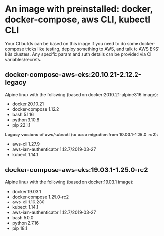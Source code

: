 # An image with preinstalled: docker, docker-compose, aws CLI, kubectl CLI

Your CI builds can be based on this image if you need to do some docker-compose tricks like testing, deploy something to AWS, and talk to AWS EKS' k8s clusters. Any specific param and auth details can be provided via CI variables/secrets.

## docker-compose-aws-eks:20.10.21-2.12.2-legacy
Alpine linux with the following (based on docker:20.10.21-alpine3.16 image):
- docker 20.10.21
- docker-compose 1.12.2
- bash 5.1.16
- python 3.10.8
- pip 22.1.1

Legacy versions of aws/kubectl (to ease migration from 19.03.1-1.25.0-rc2):
- aws-cli 1.27.9
- aws-iam-authenticator 1.12.7/2019-03-27
- kubectl 1.14.1

## docker-compose-aws-eks:19.03.1-1.25.0-rc2
Alpine linux with the following (based on docker:19.03.1 image):
- docker 19.03.1
- docker-compose 1.25.0-rc2
- aws-cli 1.16.230
- kubectl 1.14.1
- aws-iam-authenticator 1.12.7/2019-03-27
- bash 5.0.0
- python 2.7.16
- pip 18.1

